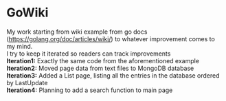 # GoWiki
My work starting from wiki example from go docs (https://golang.org/doc/articles/wiki/) to whatever improvement comes to my mind.\
I try to keep it iterated so readers can track improvements\
**Iteration1:** Exactly the same code from the aforementioned example\
**Iteration2:** Moved page data from text files to MongoDB database\
**Iteration3:** Added a List page, listing all the entries in the database ordered by LastUpdate\
**Iteration4:** Planning to add a search function to main page